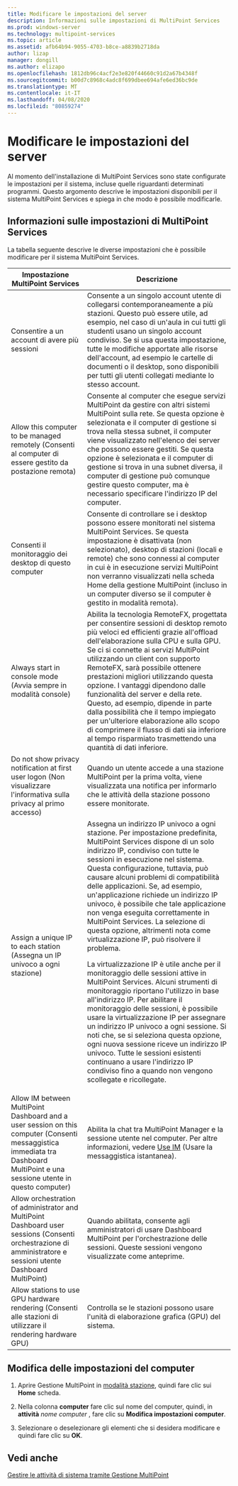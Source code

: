 ```yaml
---
title: Modificare le impostazioni del server
description: Informazioni sulle impostazioni di MultiPoint Services
ms.prod: windows-server
ms.technology: multipoint-services
ms.topic: article
ms.assetid: afb64b94-9055-4703-b8ce-a8839b2718da
author: lizap
manager: dongill
ms.author: elizapo
ms.openlocfilehash: 1812db96c4acf2e3e820f44660c91d2a67b4348f
ms.sourcegitcommit: b00d7c8968c4adc8f699dbee694afe6ed36bc9de
ms.translationtype: MT
ms.contentlocale: it-IT
ms.lasthandoff: 04/08/2020
ms.locfileid: "80859274"
---
```

# <a name="edit-server-settings"></a>Modificare le impostazioni del server
Al momento dell'installazione di MultiPoint Services sono state configurate le impostazioni per il sistema, incluse quelle riguardanti determinati programmi. Questo argomento descrive le impostazioni disponibili per il sistema MultiPoint Services e spiega in che modo è possibile modificarle.  
  
## <a name="about-multipoint-services-settings"></a>Informazioni sulle impostazioni di MultiPoint Services  
La tabella seguente descrive le diverse impostazioni che è possibile modificare per il sistema MultiPoint Services.  
  
|Impostazione MultiPoint Services|Descrizione|  
|-----------------------------------------------------------------------------------------|---------------|  
|Consentire a un account di avere più sessioni|Consente a un singolo account utente di collegarsi contemporaneamente a più stazioni. Questo può essere utile, ad esempio, nel caso di un'aula in cui tutti gli studenti usano un singolo account condiviso. Se si usa questa impostazione, tutte le modifiche apportate alle risorse dell'account, ad esempio le cartelle di documenti o il desktop, sono disponibili per tutti gli utenti collegati mediante lo stesso account.|  
|Allow this computer to be managed remotely (Consenti al computer di essere gestito da postazione remota)|Consente al computer che esegue servizi MultiPoint da gestire con altri sistemi MultiPoint sulla rete. Se questa opzione è selezionata e il computer di gestione si trova nella stessa subnet, il computer viene visualizzato nell'elenco dei server che possono essere gestiti. Se questa opzione è selezionata e il computer di gestione si trova in una subnet diversa, il computer di gestione può comunque gestire questo computer, ma è necessario specificare l'indirizzo IP del computer.|
|Consenti il monitoraggio dei desktop di questo computer|Consente di controllare se i desktop possono essere monitorati nel sistema MultiPoint Services. Se questa impostazione è disattivata (non selezionato), desktop di stazioni (locali e remote) che sono connessi al computer in cui è in esecuzione servizi MultiPoint non verranno visualizzati nella scheda Home della gestione MultiPoint (incluso in un computer diverso se il computer è gestito in modalità remota).|  
|Always start in console mode (Avvia sempre in modalità console)|Abilita la tecnologia RemoteFX, progettata per consentire sessioni di desktop remoto più veloci ed efficienti grazie all'offload dell'elaborazione sulla CPU e sulla GPU. Se ci si connette ai servizi MultiPoint utilizzando un client con supporto RemoteFX, sarà possibile ottenere prestazioni migliori utilizzando questa opzione. I vantaggi dipendono dalle funzionalità del server e della rete. Questo, ad esempio, dipende in parte dalla possibilità che il tempo impiegato per un'ulteriore elaborazione allo scopo di comprimere il flusso di dati sia inferiore al tempo risparmiato trasmettendo una quantità di dati inferiore.|  
|Do not show privacy notification at first user logon (Non visualizzare l'informativa sulla privacy al primo accesso)|Quando un utente accede a una stazione MultiPoint per la prima volta, viene visualizzata una notifica per informarlo che le attività della stazione possono essere monitorate.|  
|Assign a unique IP to each station (Assegna un IP univoco a ogni stazione)|Assegna un indirizzo IP univoco a ogni stazione. Per impostazione predefinita, MultiPoint Services dispone di un solo indirizzo IP, condiviso con tutte le sessioni in esecuzione nel sistema. Questa configurazione, tuttavia, può causare alcuni problemi di compatibilità delle applicazioni. Se, ad esempio, un'applicazione richiede un indirizzo IP univoco, è possibile che tale applicazione non venga eseguita correttamente in MultiPoint Services. La selezione di questa opzione, altrimenti nota come virtualizzazione IP, può risolvere il problema.<p>La virtualizzazione IP è utile anche per il monitoraggio delle sessioni attive in MultiPoint Services. Alcuni strumenti di monitoraggio riportano l'utilizzo in base all'indirizzo IP. Per abilitare il monitoraggio delle sessioni, è possibile usare la virtualizzazione IP per assegnare un indirizzo IP univoco a ogni sessione. Si noti che, se si seleziona questa opzione, ogni nuova sessione riceve un indirizzo IP univoco. Tutte le sessioni esistenti continuano a usare l'indirizzo IP condiviso fino a quando non vengono scollegate e ricollegate.|  
|Allow IM between MultiPoint Dashboard and a user session on this computer (Consenti messaggistica immediata tra Dashboard MultiPoint e una sessione utente in questo computer)|Abilita la chat tra MultiPoint Manager e la sessione utente nel computer. Per altre informazioni, vedere [Use IM](Use-IM.md) (Usare la messaggistica istantanea).|  
|Allow orchestration of administrator and MultiPoint Dashboard user sessions (Consenti orchestrazione di amministratore e sessioni utente Dashboard MultiPoint)|Quando abilitata, consente agli amministratori di usare Dashboard MultiPoint per l'orchestrazione delle sessioni. Queste sessioni vengono visualizzate come anteprime.|  
|Allow stations to use GPU hardware rendering (Consenti alle stazioni di utilizzare il rendering hardware GPU)|Controlla se le stazioni possono usare l'unità di elaborazione grafica (GPU) del sistema.|   
  
## <a name="editing-the-computer-settings"></a>Modifica delle impostazioni del computer  
  
1.  Aprire Gestione MultiPoint in [modalità stazione](Switch-Between-Modes.md), quindi fare clic sui **Home** scheda.  
  
2.  Nella colonna **computer** fare clic sul nome del computer, quindi, in **attività** *nome computer* , fare clic su **Modifica impostazioni computer**.  
  
3.  Selezionare o deselezionare gli elementi che si desidera modificare e quindi fare clic su **OK**.  
  
## <a name="see-also"></a>Vedi anche  
[Gestire le attività di sistema tramite Gestione MultiPoint](Manage-System-Tasks-Using-MultiPoint-Manager.md)  
  
